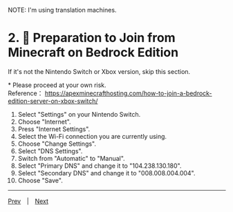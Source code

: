 NOTE: I'm using translation machines.

# 2. 🥒 Preparation to Join from Minecraft on Bedrock Edition

If it's not the Nintendo Switch or Xbox version, skip this section.

\* Please proceed at your own risk.  
Reference： <https://apexminecrafthosting.com/how-to-join-a-bedrock-edition-server-on-xbox-switch/>

1.  Select "Settings" on your Nintendo Switch.
2.  Choose "Internet".
3.  Press "Internet Settings".
4.  Select the Wi-Fi connection you are currently using.
5.  Choose "Change Settings".
6.  Select "DNS Settings".
7.  Switch from "Automatic" to "Manual".
8.  Select "Primary DNS" and change it to "104.238.130.180".
9.  Select "Secondary DNS" and change it to "008.008.004.004".
10. Choose "Save".

---

[Prev](./1-terms_and_specs.md)　|　[Next](./3-join.md)
